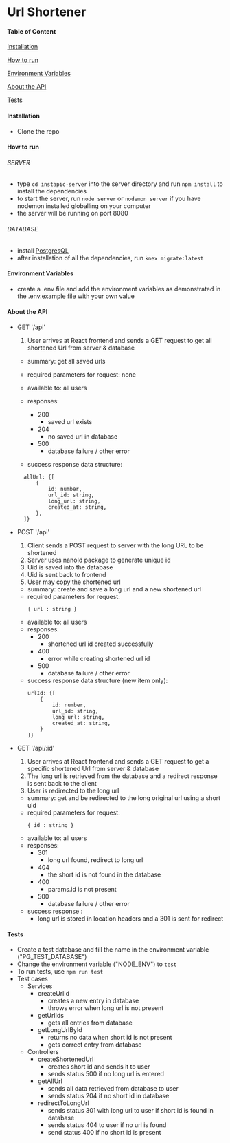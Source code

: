# Url Shortener

#### Table of Content

[Installation](#installation) 

[How to run](#how-to-run) 

[Environment Variables](#environment-variables)

[About the API](#about-the-api)

[Tests](#tests)

#### Installation

- Clone the repo

#### How to run

###### SERVER

- type `cd instapic-server` into the server directory and run `npm install` to install the dependencies
- to start the server, run `node server` or `nodemon server` if you have nodemon installed globalling on your computer
- the server will be running on port 8080

###### DATABASE

- install [PostgresQL](https://www.postgresql.org/)
- after installation of all the dependencies, run `knex migrate:latest`

#### Environment Variables

- create a .env file and add the environment variables as demonstrated in the .env.example file with your own value

#### About the API 

- GET '/api'

  1. User arrives at React frontend and sends a GET request to get all shortened Url from server & database

  - summary: get all saved urls
  - required parameters for request: none
  - available to: all users
  - responses:

    - 200
      - saved url exists
    - 204
      - no saved url in database
    - 500
      - database failure / other error

  - success response data structure:

  ```
    allUrl: {[
        {
            id: number,
            url_id: string,
            long_url: string,
            created_at: string,
        },
    ]}
  ```

- POST '/api'

  1. Client sends a POST request to server with the long URL to be shortened
  2. Server uses nanoId package to generate unique id
  3. Uid is saved into the database
  4. Uid is sent back to frontend
  5. User may copy the shortened url

  - summary: create and save a long url and a new shortened url
  - required parameters for request:
    ```
    { url : string }
    ```
  - available to: all users
  - responses:
    - 200
      - shortened url id created successfully
    - 400
      - error while creating shortened url id
    - 500
      - database failure / other error
  - success response data structure (new item only):
    ```
    urlId: {[
        {
            id: number,
            url_id: string,
            long_url: string,
            created_at: string,
        }
    ]}
    ```

- GET '/api/:id'

  1. User arrives at React frontend and sends a GET request to get a specific shortened Url from server & database
  2. The long url is retrieved from the database and a redirect response is sent back to the client
  3. User is redirected to the long url

  - summary: get and be redirected to the long original url using a short uid
  - required parameters for request:
    ```
    { id : string }
    ```
  - available to: all users
  - responses:
    - 301
      - long url found, redirect to long url
    - 404
      - the short id is not found in the database
    - 400
      - params.id is not present
    - 500
      - database failure / other error
  - success response :
    - long url is stored in location headers and a 301 is sent for redirect

#### Tests

- Create a test database and fill the name in the environment variable ("PG_TEST_DATABASE")
- Change the environment variable ("NODE_ENV") to `test`
- To run tests, use `npm run test`
- Test cases
  - Services
    - createUrlId
      - creates a new entry in database
      - throws error when long url is not present
    - getUrlIds
      - gets all entries from database
    - getLongUrlById
      - returns no data when short id is not present
      - gets correct entry from database
  - Controllers
    - createShortenedUrl
      - creates short id and sends it to user
      - sends status 500 if no long url is entered
    - getAllUrl
      - sends all data retrieved from database to user
      - sends status 204 if no short id in database
    - redirectToLongUrl
      - sends status 301 with long url to user if short id is found in database
      - sends status 404 to user if no url is found
      - send status 400 if no short id is present
